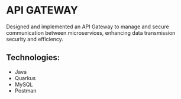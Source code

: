 # API GATEWAY

Designed and implemented an API Gateway to manage and secure communication between
microservices, enhancing data transmission security and efficiency.

## Technologies:
- Java
- Quarkus
- MySQL
- Postman
